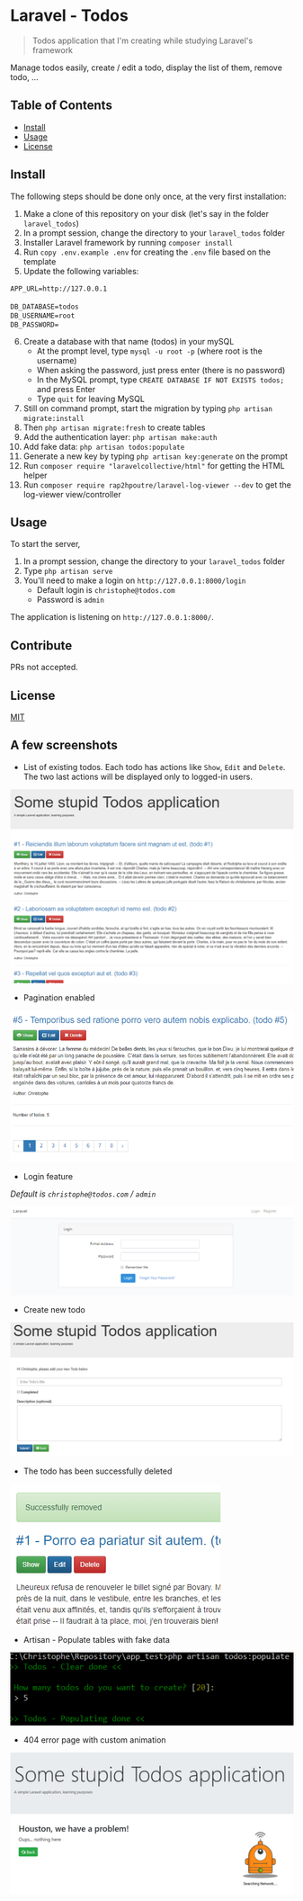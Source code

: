 # Laravel - Todos

> Todos application that I'm creating while studying Laravel's framework

Manage todos easily, create / edit a todo, display the list of them, remove todo, ...

## Table of Contents

-   [Install](#install)
-   [Usage](#usage)
-   [License](#license)

## Install

The following steps should be done only once, at the very first installation:

1.  Make a clone of this repository on your disk (let's say in the folder `laravel_todos`)
2.  In a prompt session, change the directory to your `laravel_todos` folder
3.  Installer Laravel framework by running `composer install`
4.  Run `copy .env.example .env` for creating the `.env` file based on the template
5.  Update the following variables:

```
APP_URL=http://127.0.0.1

DB_DATABASE=todos
DB_USERNAME=root
DB_PASSWORD=
```

6.  Create a database with that name (todos) in your mySQL
    -   At the prompt level, type `mysql -u root -p` (where root is the username)
    -   When asking the password, just press enter (there is no password)
    -   In the MySQL prompt, type `CREATE DATABASE IF NOT EXISTS todos;` and press Enter
    -   Type `quit` for leaving MySQL
7.  Still on command prompt, start the migration by typing `php artisan migrate:install`
8.  Then `php artisan migrate:fresh` to create tables
9.  Add the authentication layer: `php artisan make:auth`
10. Add fake data: `php artisan todos:populate`
11. Generate a new key by typing `php artisan key:generate` on the prompt
12. Run `composer require "laravelcollective/html"` for getting the HTML helper
13. Run `composer require rap2hpoutre/laravel-log-viewer --dev` to get the log-viewer view/controller

## Usage

To start the server,

1.  In a prompt session, change the directory to your `laravel_todos` folder
2.  Type `php artisan serve`
3.  You'll need to make a login on `http://127.0.0.1:8000/login`
    -   Default login is `christophe@todos.com`
    -   Password is `admin`

The application is listening on `http://127.0.0.1:8000/`.

## Contribute

PRs not accepted.

## License

[MIT](LICENSE)

## A few screenshots

-   List of existing todos. Each todo has actions like `Show`, `Edit` and `Delete`. The two last actions will be displayed only to logged-in users.

![](.images/index.png)

-   Pagination enabled

![](.images/pagination.png)

-   Login feature

_Default is `christophe@todos.com` / `admin`_

![](.images/login.png)

-   Create new todo

![](.images/create.png)

-   The todo has been successfully deleted

![](.images/deleted.png)

-   Artisan - Populate tables with fake data

![](.images/populate.png)

-   404 error page with custom animation

![](.images/404.png)
